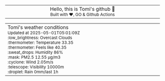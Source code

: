 
<div align="center">
<table>
<tbody>
<td align="center">
<img width="2000" height="0"><br>
Hello, this is Tomi's github 👋<br>
<sup>Built with ❤️, GO & Github Actions</sup><br>
<img width="2000" height="0">
</td>
</tbody>
</table>
</div>
<table>
<tbody>
<td align="left">
<img width="2000" height="0"><br>
Tomi's weather conditions<br>
<sup>Updated at 2025-05-01T05:01:09Z</sup><br>
<sup>:low_brightness: Overcast Clouds</sup><br>
<sup>:thermometer: Temperature 33.35 </sup><br>
<sup>:thermometer: Feels like 40.35</sup><br>
<sup>:sweat_drops: Humidity 86%</sup><br>
<sup>:mask: PM2.5 12.55 μg/m3</sup><br>
<sup>:cyclone: Wind 2.05m/s </sup><br>
<sup>:telescope: Visibility 10000m </sup><br>
<sup>:droplet: Rain 0mm/last 1h </sup><br>
<img width="2000" height="0">
</td>
<td align="left">
<img width="2000" height="0"><br>
<br>
<img width="2000" height="0">
</td>
</tbody>
</table>
</div>
    